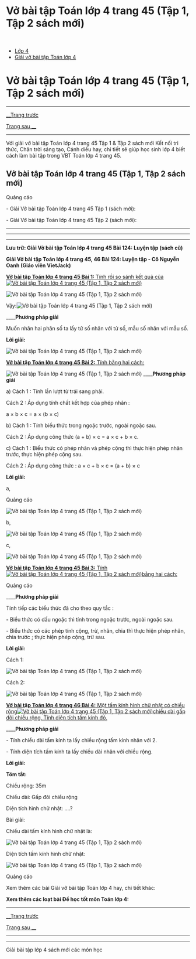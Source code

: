 # Vở bài tập Toán lớp 4 trang 45 (Tập 1, Tập 2 sách mới)

﻿

  * [Lớp 4](https://vietjack.com/series/lop-4.jsp)
  * [Giải vở bài tập Toán lớp 4](https://vietjack.com/giai-vo-bai-tap-toan-4/index.jsp)



# Vở bài tập Toán lớp 4 trang 45 (Tập 1, Tập 2 sách mới)

* * *

[__Trang trước](https://vietjack.com/giai-vo-bai-tap-toan-4/bai-123-luyen-tap.jsp)

[Trang sau __](https://vietjack.com/giai-vo-bai-tap-toan-4/bai-125-tim-phan-so-cua-mot-so.jsp)

* * *

Với giải vở bài tập Toán lớp 4 trang 45 Tập 1 & Tập 2 sách mới Kết nối tri thức, Chân trời sáng tạo, Cánh diều hay, chi tiết sẽ giúp học sinh lớp 4 biết cách làm bài tập trong VBT Toán lớp 4 trang 45.

## Vở bài tập Toán lớp 4 trang 45 (Tập 1, Tập 2 sách mới)

Quảng cáo

\- Giải Vở bài tập Toán lớp 4 trang 45 Tập 1 (sách mới):

\- Giải Vở bài tập Toán lớp 4 trang 45 Tập 2 (sách mới):

* * *

* * *

* * *

**Lưu trữ: Giải Vở bài tập Toán lớp 4 trang 45 Bài 124: Luyện tập (sách cũ)**

**Giải Vở bài tập Toán lớp 4 trang 45, 46 Bài 124: Luyện tập - Cô Nguyễn Oanh (Giáo viên VietJack)**

[**Vở bài tập Toán lớp 4 trang 45 Bài 1:** Tính rồi so sánh kết quả của![Vở bài tập Toán lớp 4 trang 45 \(Tập 1, Tập 2 sách mới\)](https://vietjack.com/giai-vo-bai-tap-toan-4/images/bai-1-trang-45-vbt-toan-4-tap-2.PNG)](https://vietjack.com/giai-vo-bai-tap-toan-4/bai-1-trang-45-vbt-toan-4-tap-2.jsp)

![Vở bài tập Toán lớp 4 trang 45 \(Tập 1, Tập 2 sách mới\)](https://vietjack.com/giai-vo-bai-tap-toan-4/images/bai-1-trang-45-vbt-toan-4-tap-2-a.PNG)

Vậy:![Vở bài tập Toán lớp 4 trang 45 \(Tập 1, Tập 2 sách mới\)](https://vietjack.com/giai-vo-bai-tap-toan-4/images/bai-1-trang-45-vbt-toan-4-tap-2-2.PNG)

____**Phương pháp giải**

Muốn nhân hai phân số ta lấy tử số nhân với tử số, mẫu số nhân với mẫu số.

**Lời giải:**

![Vở bài tập Toán lớp 4 trang 45 \(Tập 1, Tập 2 sách mới\)](https://vietjack.com/giai-vo-bai-tap-toan-4/images/2022-bai-1-trang-45-vbt-toan-4-tap-2-sua2022.PNG)

[**Vở bài tập Toán lớp 4 trang 45 Bài 2:** Tính bằng hai cách:](https://vietjack.com/giai-vo-bai-tap-toan-4/bai-2-trang-45-vbt-toan-4-tap-2.jsp)

![Vở bài tập Toán lớp 4 trang 45 \(Tập 1, Tập 2 sách mới\)](https://vietjack.com/giai-vo-bai-tap-toan-4/images/bai-2-trang-45-vbt-toan-4-tap-2.PNG) ____**Phương pháp giải**

a) Cách 1 : Tính lần lượt từ trái sang phải.

Cách 2 : Áp dụng tính chất kết hợp của phép nhân : 

a × b × c = a × (b × c)

b) Cách 1 : Tính biểu thức trong ngoặc trước, ngoài ngoặc sau.

Cách 2 : Áp dụng công thức (a + b) × c = a × c + b × c.

c) Cách 1 : Biểu thức có phép nhân và phép cộng thì thực hiện phép nhân trước, thực hiện phép cộng sau.

Cách 2 : Áp dụng công thức : a × c + b × c = (a + b) × c

**Lời giải:**

a,

Quảng cáo

![Vở bài tập Toán lớp 4 trang 45 \(Tập 1, Tập 2 sách mới\)](https://vietjack.com/giai-vo-bai-tap-toan-4/images/2022-bai-2-trang-45-vbt-toan-4-tap-2-sua2022.PNG)

b,

![Vở bài tập Toán lớp 4 trang 45 \(Tập 1, Tập 2 sách mới\)](https://vietjack.com/giai-vo-bai-tap-toan-4/images/2022-bai-2-trang-45-vbt-toan-4-tap-2-1-sua2022.PNG)

c,

![Vở bài tập Toán lớp 4 trang 45 \(Tập 1, Tập 2 sách mới\)](https://vietjack.com/giai-vo-bai-tap-toan-4/images/2022-bai-2-trang-45-vbt-toan-4-tap-2-2-sua2022.PNG)

[**Vở bài tập Toán lớp 4 trang 45 Bài 3:** Tính![Vở bài tập Toán lớp 4 trang 45 \(Tập 1, Tập 2 sách mới\)](https://vietjack.com/giai-vo-bai-tap-toan-4/images/bai-3-trang-45-vbt-toan-4-tap-2.PNG)bằng hai cách: ](https://vietjack.com/giai-vo-bai-tap-toan-4/bai-3-trang-45-vbt-toan-4-tap-2.jsp)

Quảng cáo

____**Phương pháp giải**

Tính tiếp các biểu thức đã cho theo quy tắc :

**-** Biểu thức có dấu ngoặc thì tính trong ngoặc trước, ngoài ngoặc sau.

\- Biểu thức có các phép tính cộng, trừ, nhân, chia thì thực hiện phép nhân, chia trước ; thực hiện phép cộng, trừ sau.

**Lời giải:**

Cách 1:

![Vở bài tập Toán lớp 4 trang 45 \(Tập 1, Tập 2 sách mới\)](https://vietjack.com/giai-vo-bai-tap-toan-4/images/bai-3-trang-45-vbt-toan-4-tap-2-1.PNG)

Cách 2:

![Vở bài tập Toán lớp 4 trang 45 \(Tập 1, Tập 2 sách mới\)](https://vietjack.com/giai-vo-bai-tap-toan-4/images/bai-3-trang-45-vbt-toan-4-tap-2-2.PNG)

[**Vở bài tập Toán lớp 4 trang 46 Bài 4:** Một tấm kính hình chữ nhật có chiều rộng![Vở bài tập Toán lớp 4 trang 45 \(Tập 1, Tập 2 sách mới\)](https://vietjack.com/giai-vo-bai-tap-toan-4/images/bai-4-trang-46-vbt-toan-4-tap-2.PNG)chiều dài gấp đôi chiều rộng. Tính diện tích tấm kính đó.](https://vietjack.com/giai-vo-bai-tap-toan-4/bai-4-trang-46-vbt-toan-4-tap-2.jsp)

____**Phương pháp giải**

\- Tính chiều dài tấm kính ta lấy chiều rộng tấm kính nhân với 2.

\- Tính diện tích tấm kính ta lấy chiều dài nhân với chiều rộng.

**Lời giải:**

**Tóm tắt:**

Chiều rộng: 35m

Chiều dài: Gấp đôi chiều rộng

Diện tích hình chữ nhật: ....?

Bài giải:

Chiều dài tấm kính hình chữ nhật là:

![Vở bài tập Toán lớp 4 trang 45 \(Tập 1, Tập 2 sách mới\)](https://vietjack.com/giai-vo-bai-tap-toan-4/images/bai-4-trang-46-vbt-toan-4-tap-2-2.PNG)

Diện tích tấm kính hình chữ nhật:

![Vở bài tập Toán lớp 4 trang 45 \(Tập 1, Tập 2 sách mới\)](https://vietjack.com/giai-vo-bai-tap-toan-4/images/bai-4-trang-46-vbt-toan-4-tap-2-3.PNG)

Quảng cáo

Xem thêm các bài Giải vở bài tập Toán lớp 4 hay, chi tiết khác:

**Xem thêm các loạt bài Để học tốt môn Toán lớp 4:**

* * *

[__Trang trước](https://vietjack.com/giai-vo-bai-tap-toan-4/bai-123-luyen-tap.jsp)

[Trang sau __](https://vietjack.com/giai-vo-bai-tap-toan-4/bai-125-tim-phan-so-cua-mot-so.jsp)

* * *

* * *

Giải bài tập lớp 4 sách mới các môn học
